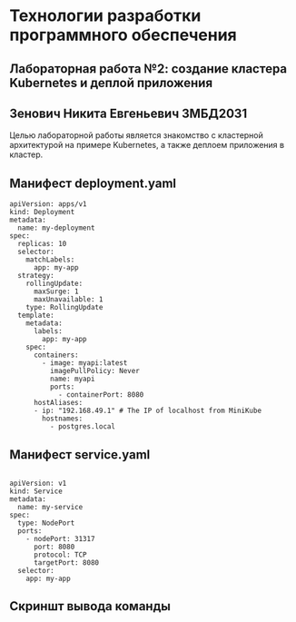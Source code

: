 # Технологии разработки программного обеспечения
## Лабораторная работа №2: создание кластера Kubernetes и деплой приложения
## Зенович Никита Евгеньевич ЗМБД2031
Целью лабораторной работы является знакомство с кластерной архитектурой на примере Kubernetes, а также деплоем приложения в кластер.
## Манифест deployment.yaml
```
apiVersion: apps/v1
kind: Deployment
metadata:
  name: my-deployment
spec:
  replicas: 10
  selector:
    matchLabels:
      app: my-app
  strategy:
    rollingUpdate:
      maxSurge: 1
      maxUnavailable: 1
    type: RollingUpdate
  template:
    metadata:
      labels:
        app: my-app
    spec:
      containers:
        - image: myapi:latest
          imagePullPolicy: Never 
          name: myapi
          ports:
            - containerPort: 8080
      hostAliases:
      - ip: "192.168.49.1" # The IP of localhost from MiniKube
        hostnames:
          - postgres.local
```

## Манифест service.yaml
```

apiVersion: v1
kind: Service
metadata:
  name: my-service
spec:
  type: NodePort
  ports:
    - nodePort: 31317
      port: 8080
      protocol: TCP
      targetPort: 8080
  selector:
    app: my-app
```
## Скриншт вывода команды


